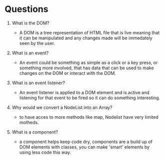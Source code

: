 # Questions

1. What is the DOM?
    - A DOM is a tree representation of HTML file that is live meaning that it can be manipulated and any changes made will be immedately seen by the user.

2. What is an event?
    - An event could be something as simple as a click or a key press, or something more involved, that has data that can be used to make changes on the DOM or interact with the DOM.

3. What is an event listener?
    - An event listener is applied to a DOM element and is active and listening for that event to be fired so it can do something interesting.

4. Why would we convert a NodeList into an Array?
    - to have acces to more methods like map, Nodelist have very limited motheds.

5. What is a component? 
    - a component helps keep code dry, components are a build up of DOM elements with classes, you can make 'smart' elements by using less code this way.
